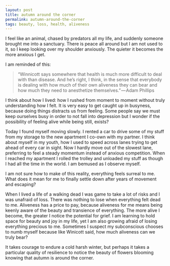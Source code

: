 ```yaml
---
layout: post
title: autumn around the corner
permalink: autumn-around-the-corner
tags: beauty, loss, health, aliveness
---
```


I feel like an animal, chased by predators all my life, and suddenly someone brought me into a sanctuary. There is peace all around but I am not used to it, so I keep looking over my shoulder anxiously. The quieter it becomes the more anxious I get. 

I am reminded of this:

> “Winnicott says somewhere that health is much more difficult to deal with than disease. And he’s right, I think, in the sense that everybody is dealing with how much of their own aliveness they can bear and how much they need to anesthetize themselves.” — Adam Phillips

I think about how I lived: how I rushed from moment to moment without truly understanding how I felt. It is very easy to get caught up in busyness, because doing things distracts us from feeling. Some people say we must keep ourselves busy in order to not fall into depression but I wonder if the possibility of feeling alive while being still, exists?

Today I found myself moving slowly. I rented a car to drive some of my stuff from my storage to the new apartment I co-own with my partner. I think about myself in my youth, how I used to speed across lanes trying to get ahead of every car in sight. Now I hardly move out of the slowest lane, preferring to feel a steady momentum instead of anxious competition. When I reached my apartment I rolled the trolley and unloaded my stuff as though I had all the time in the world. I am bemused as I observe myself. 

I am not sure how to make of this reality, everything feels surreal to me. What does it mean for me to finally settle down after years of movement and escaping? 

When I lived a life of a walking dead I was game to take a lot of risks and I was unafraid of loss. There was nothing to lose when everything felt dead to me. Aliveness has a price to pay, because aliveness for me means being keenly aware of the beauty and transience of everything. The more alive I become, the greater I notice the potential for grief. I am learning to hold space for beauty and joy in my life, yet I am also growing afraid of losing everything precious to me. Sometimes I suspect my subconscious chooses to numb myself because like Winicott said, how much aliveness can we truly bear?

It takes courage to endure a cold harsh winter, but perhaps it takes a particular quality of resilience to notice the beauty of flowers blooming knowing that autumn is around the corner.
